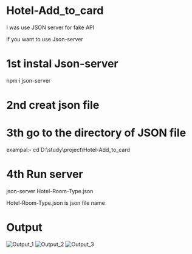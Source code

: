 # Hotel-Add_to_card
I was use JSON server for fake API

if you want to use Json-server 

# 1st instal Json-server 
  npm i json-server

# 2nd creat json file

# 3th go to the directory of JSON file
  exampal:- cd D:\study\project\Hotel-Add_to_card

# 4th Run server
  json-server Hotel-Room-Type.json
  
  Hotel-Room-Type.json is json file name
  
# Output
![Output_1](https://user-images.githubusercontent.com/110678374/227240558-919a290c-58f5-442f-96c8-b269eba9dcc0.png)
![Output_2](https://user-images.githubusercontent.com/110678374/227240597-88e78db1-7ebb-49ed-8398-df6f650d4af4.png)
![Output_3](https://user-images.githubusercontent.com/110678374/227240608-cd5b3948-21f6-426e-ae9d-97e2de00eb98.png)
